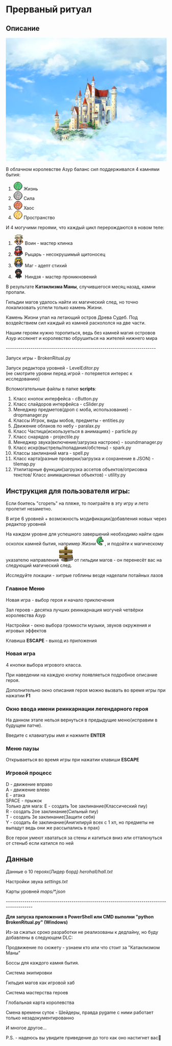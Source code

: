 <h1>Прерваный ритуал</h1>
<h2>Описание</h2>
<img src="img/pano/Title_Castle_Cloud.png">
<p>
В облачном королевстве Азур баланс сил поддерживался 4 камнями бытия:
<ol>
    <li><img src="img/quests/green/green_full/idle/green_full.png">   Жизнь</li>
    <li><img src="img/quests/stone/stone_full/idle/stone_full.png">   Сила</li>
    <li><img src="img/quests/brick/brick_full/idle/brick_full.png">   Хаос</li>
    <li><img src="img/quests/desert/desert_full/idle/desert_full.png">   Пространство</li>
</ol>
И 4 могучими героями, что каждый цикл перерождаются в новом теле:
<ol>
    <li><img src="img/characters/0/idle/0.png">   Воин - мастер клинка</li>
    <li><img src="img/characters/1/idle/0.png">   Рыцарь - несокрушимый щитоносец</li>
    <li><img src="img/characters/2/idle/0.png">   Маг - адепт стихий</li>
    <li><img src="img/characters/3/idle/0.png"> Ниндзя - мастер проникновений</li>
</ol>
В результате <strong>Катаклизма Маны</strong>, случившегося месяц назад, камни пропали.</p>
<p>Гильдии магов удалось найти их магический след, но точно локализовать успели только камень Жизни.</p>
<p>Камень Жизни упал на летающий остров Древа Судеб. Под воздействием сил каждый из камней раскололся на две части.</p>
<p>Нашим героям нужно торопиться, ведь без камней магия островов Азур иссякнет и королевство обрушиться на жителей нижнего мира</p>
-------------------------------------------------------------------------
<p>Запуск игры - BrokenRitual.py</p>
<p>Запуск редактора уровней - LevelEditor.py<br>(не смотрите уровни перед игрой - потеряется интерес к исследованию)</p>
Вспомогательные файлы в папке <strong>scripts</strong>:
<ol>
    <li>Класс кнопок интерфейса - cButton.py</li>
    <li>Класс слайдоров интерфейса - cSlider.py</li>
    <li>Менеджер предметов(дроп с моба, использование) - dropmanager.py</li> 
    <li>Классы Игрок, виды мобов, предметы - entities.py</li>
    <li>Движение облаков по небу - paralax.py</li>
    <li>Класс Частица(искользуеться в анимациях) - particle.py</li>
    <li>Класс снарядов - projectile.py</li> 
    <li>Менеджер звука(включение/загрузка настроек) - soundmanager.py</li> 
    <li>Класс искр(выстрелы/попадания/обстены) - spark.py</li>
    <li>Классы заклинаний мага - spell.py</li>
    <li>Класс карта(разные проверки/загрузка и сохранение в JSON) - tilemap.py</li> 
    <li>Утилитарные функции(загрузка ассетов объектов/отрисовка текстов/ Класс анимационных объектов) - utility.py</li> 
</ol>
<h2>Инструкция для пользователя игры:</h2>
<p>Если боитесь "сгореть" на пляже, то поиграйте в эту игру и лето пролетит незаметно.</p>
<p>В игре 6 уровней + возможность модификации/добавления новых через редактор уровней</p>
<p>На каждом уровне для успешного завершений необходимо найти один осколок камней бытия, например Жизни<img src="img/quests/green/green_l/idle/green_l.png">, и подойти к магическому указателю направления<img src="img/tiles/exit/exit.png"> от гильдии магов - он перенесёт вас на следующий магический след.</p>
<p>Исследуйте локации - хитрые гоблины везде наделали потайных лазов</p>
<h3> Главное Меню</h3>
<p>Новая игра - выбор героя и начало приключения</p>
<p>Зал героев - десятка лучших реинкарнация могучей четвёрки королевства Азур</p>
<p>Настройки - окно выбора громкости музыки, звуков окружения и игровых эффектов</p>
<p>Клавиша <STRONG>ESCAPE</STRONG> - выход из приложения</p>
<h3> Новая игра</h3>
<p>4 кнопки выбора игрового класса.</p>
<p>При наведении на каждую кнопку появляеться подробное описание героя.</p>
<p>Дополнительно окно описания героя можно вызвать во время игры при нажатии <strong>F1</strong></p>
<h3>Окно ввода имени реинкарнации легендарного героя</h3>
<p>На данном этапе нельзя вернуться в предыдущие меню(исправим в будущем патче).</p>
<p>Введите с клавиатуры имя и нажмите <strong>ENTER</strong></p>
<h3>Меню паузы</h3>
<p>Открываеться во время игры при нажатии клавиши <strong>ESCAPE</strong></p>
<h3>Игровой процесс</h3>
<p>D -  движение вправо<br>
    A -  движение влево<br>
    E -  атака<br>
    SPACE - прыжок<br>
Только для мага:
    E - создать 1ое заклинание(Классический пиу)<br>
    R - создать 2ое заклинание(Сильный пиу)<br>
    T - создать 3е заклинание(Защити себя)<br>
    Y - создать 4е заклинаниe(Анигилируй всех с 1 хп, но предметы не выпадут ведь они же рассыпались в прах)
</p>
<p>Все герои умеют хвататься за стены и катиться вниз или отталкнуться от стеныб если катился по ней</p>
<h2>Данные</h2>
<p>Данные о 10 героях(Лидер борд) <i>herohall/hall.txt</i></p>
<p>Настройки звука <i>settings.txt</i></p>
<p>Карты уровней <i>maps/*.json</i></p>
-------------------------------------------------------------------------------------------
<p><strong>Для запуска приложения в PowerShell или CMD выполни "python BrokenRitual.py" (Windows)</strong></p>
<p>Из-за сжатых сроко разработки не реализованы к дедлайну, но буду добавлены в следующем DLC:</p>
<p>Продвижение по сюжету - узнаем кто или что стоит за "Катаклизмом Маны"</p>
<p>Боссы для каждого камня бытия.</p>
<p>Система экипировки</p>
<p>Гильдия магов как игровой хаб</p>
<p>Система мастерства героев</p>
<p>Глобальная карта королевства</p>
<p>Смена времени суток - Шейдеры, правда pygame с ними работает только незадокументированно</p>
<p>И многое другое...</p>
<p>P.S. - надеюсь вы увидите приведение до того как оно настигнет вас🤭</p>
